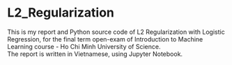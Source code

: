 # L2_Regularization
This is my report and Python source code of L2 Regularization with Logistic Regression, for the final term open-exam of Introduction to Machine Learning course - Ho Chi Minh University of Science.  
The report is written in Vietnamese, using Jupyter Notebook.
